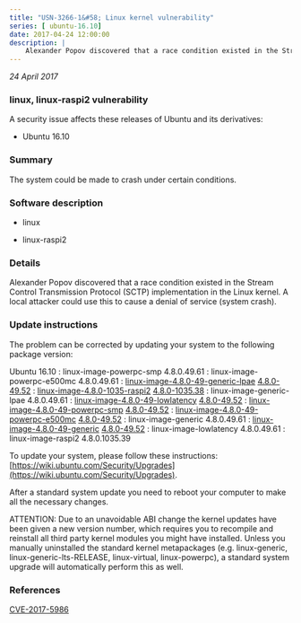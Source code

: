 ```yaml
---
title: "USN-3266-1&#58; Linux kernel vulnerability"
series: [ ubuntu-16.10]
date: 2017-04-24 12:00:00
description: |
    Alexander Popov discovered that a race condition existed in the Stream Control Transmission Protocol (SCTP) implementation in the Linux kernel. A local attacker could use this to cause a denial of service (system crash). 
--- 
```

 
 

*24 April 2017*

### linux, linux-raspi2 vulnerability

A security issue affects these releases of Ubuntu and its derivatives:

* Ubuntu 16.10

### Summary

The system could be made to crash under certain conditions. 

### Software description

* linux 

* linux-raspi2 

### Details

Alexander Popov discovered that a race condition existed in the Stream Control Transmission Protocol (SCTP) implementation in the Linux kernel. A local attacker could use this to cause a denial of service (system crash). 

### Update instructions

The problem can be corrected by updating your system to the following package version:

Ubuntu 16.10
 : linux-image-powerpc-smp <span>4.8.0.49.61</span>
 : linux-image-powerpc-e500mc <span>4.8.0.49.61</span>
 : [linux-image-4.8.0-49-generic-lpae](https://launchpad.net/ubuntu/+source/linux) <span> [4.8.0-49.52](https://launchpad.net/ubuntu/+source/linux/4.8.0-49.52) </span> 
 : [linux-image-4.8.0-1035-raspi2](https://launchpad.net/ubuntu/+source/linux-raspi2) <span> [4.8.0-1035.38](https://launchpad.net/ubuntu/+source/linux-raspi2/4.8.0-1035.38) </span> 
 : linux-image-generic-lpae <span>4.8.0.49.61</span>
 : [linux-image-4.8.0-49-lowlatency](https://launchpad.net/ubuntu/+source/linux) <span> [4.8.0-49.52](https://launchpad.net/ubuntu/+source/linux/4.8.0-49.52) </span> 
 : [linux-image-4.8.0-49-powerpc-smp](https://launchpad.net/ubuntu/+source/linux) <span> [4.8.0-49.52](https://launchpad.net/ubuntu/+source/linux/4.8.0-49.52) </span> 
 : [linux-image-4.8.0-49-powerpc-e500mc](https://launchpad.net/ubuntu/+source/linux) <span> [4.8.0-49.52](https://launchpad.net/ubuntu/+source/linux/4.8.0-49.52) </span> 
 : linux-image-generic <span>4.8.0.49.61</span>
 : [linux-image-4.8.0-49-generic](https://launchpad.net/ubuntu/+source/linux) <span> [4.8.0-49.52](https://launchpad.net/ubuntu/+source/linux/4.8.0-49.52) </span> 
 : linux-image-lowlatency <span>4.8.0.49.61</span>
 : linux-image-raspi2 <span>4.8.0.1035.39</span>

To update your system, please follow these instructions: [https://wiki.ubuntu.com/Security/Upgrades](https://wiki.ubuntu.com/Security/Upgrades).

After a standard system update you need to reboot your computer to make all the necessary changes.

ATTENTION: Due to an unavoidable ABI change the kernel updates have been given a new version number, which requires you to recompile and reinstall all third party kernel modules you might have installed. Unless you manually uninstalled the standard kernel metapackages (e.g. linux-generic, linux-generic-lts-RELEASE, linux-virtual, linux-powerpc), a standard system upgrade will automatically perform this as well. 

### References

 
 [CVE-2017-5986](http://people.ubuntu.com/~ubuntu-security/cve/CVE-2017-5986)
 


